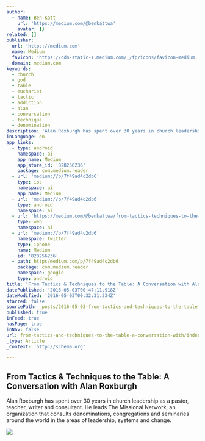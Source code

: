 ```yaml
---
author:
  - name: Ben Katt
    url: 'https://medium.com/@benkattwa'
    avatar: {}
related: []
publisher:
  url: 'https://medium.com'
  name: Medium
  favicon: 'https://cdn-static-1.medium.com/_/fp/icons/favicon-medium.TAS6uQ-Y7kcKgi0xjcYHXw.ico'
  domain: medium.com
keywords:
  - church
  - god
  - table
  - eucharist
  - tactic
  - addiction
  - alan
  - conversation
  - technique
  - denomination
description: 'Alan Roxburgh has spent over 30 years in church leadership as a pastor, teacher, writer and consultant. He leads The Missional Network, an organization that consults denominations, congregations and seminaries around the world in the areas of leadership, systems and change.'
inLanguage: en
app_links:
  - type: android
    namespace: ai
    app_name: Medium
    app_store_id: '828256236'
    package: com.medium.reader
  - url: 'medium://p/7f49ad4c2db6'
    type: ios
    namespace: ai
    app_name: Medium
  - url: 'medium://p/7f49ad4c2db6'
    type: android
    namespace: ai
  - url: 'https://medium.com/@benkattwa/from-tactics-techniques-to-the-table-a-conversation-with-alan-roxburgh-7f49ad4c2db6'
    type: web
    namespace: ai
  - url: 'medium://p/7f49ad4c2db6'
    namespace: twitter
    type: iphone
    name: Medium
    id: '828256236'
  - path: https/medium.com/p/7f49ad4c2db6
    package: com.medium.reader
    namespace: google
    type: android
title: 'From Tactics & Techniques to the Table: A Conversation with Alan Roxburgh'
datePublished: '2016-05-03T00:47:11.918Z'
dateModified: '2016-05-03T00:32:31.334Z'
starred: false
sourcePath: _posts/2016-05-03-from-tactics-and-techniques-to-the-table-a-conversation-with.md
published: true
inFeed: true
hasPage: true
inNav: false
url: from-tactics-and-techniques-to-the-table-a-conversation-with/index.html
_type: Article
_context: 'http://schema.org'

---
```

<article style=""><h1>From Tactics &amp; Techniques to the Table: A Conversation with Alan Roxburgh</h1><p>Alan Roxburgh has spent over 30 years in church leadership as a pastor, teacher, writer and consultant. He leads The Missional Network, an organization that consults denominations, congregations and seminaries around the world in the areas of leadership, systems and change.</p><img src="https://cdn-images-1.medium.com/max/1200/1*x3fKB2KWsNfLm0ZjJyFd-A.jpeg" /></article>